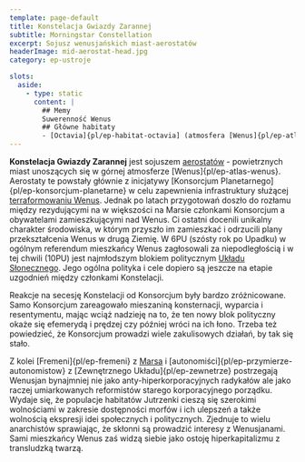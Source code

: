 ```yaml
---
template: page-default
title: Konstelacja Gwiazdy Zarannej
subtitle: Morningstar Constellation
excerpt: Sojusz wenusjańskich miast-aerostatów
headerImage: mid-aerostat-head.jpg
category: ep-ustroje

slots:
  aside:
    - type: static
      content: |
        ## Memy
        Suwerenność Wenus
        ## Główne habitaty
        - [Octavia]{pl/ep-habitat-octavia] (atmosfera [Wenus]{pl/ep-atlas-wenus})
---
```

**Konstelacja Gwiazdy Zarannej** jest sojuszem [aerostatów](https://en.wikipedia.org/wiki/Colonization_of_Venus#Aerostat_habitats_and_floating_cities) - powietrznych miast unoszących się w górnej atmosferze [Wenus]{pl/ep-atlas-wenus}. Aerostaty te powstały głównie z inicjatywy [Konsorcjum Planetarnego]{pl/ep-konsorcjum-planetarne} w celu zapewnienia infrastruktury służącej [terraformowaniu Wenus](http://en.wikipedia.org/wiki/Terraforming_of_Venus). Jednak po latach przygotowań doszło do rozłamu między rezydującymi na w większości na Marsie członkami Konsorcjum a obywatelami zamieszkującymi nad Wenus. Ci ostatni docenili unikalny charakter środowiska, w którym przyszło im zamieszkać i odrzucili plany przekształcenia Wenus w drugą Ziemię. W 6PU (szósty rok po Upadku) w ogólnym referendum mieszkańcy Wenus zagłosowali za niepodległością i w tej chwili (10PU) jest najmłodszym blokiem politycznym [Układu Słonecznego]((#)). Jego ogólna polityka i cele dopiero są jeszcze na etapie uzgodnień między członkami Konstelacji.

Reakcje na secesję Konstelacji od Konsorcjum były bardzo zróżnicowane. Samo Konsorcjum zareagowało mieszaniną konsternacji, wyparcia i resentymentu, mając wciąż nadzieję na to, że ten nowy blok polityczny okaże się efemerydą i prędzej czy później wróci na ich łono. Trzeba też powiedzieć, że Konsorcjum prowadzi wiele zakulisowych działań, by tak się stało.

Z kolei [Fremeni]{pl/ep-fremeni} z [Marsa](#) i [autonomiści]{pl/ep-przymierze-autonomistow} z [Zewnętrznego Układu]{pl/ep-zewnetrze} postrzegają Wenusjan bynajmniej nie jako anty-hiperkorporacyjnych radykałów ale jako raczej umiarkowanych reformistów starego korporacyjnego porządku. Wydaje się, że populacje habitatów Jutrzenki cieszą się szerokimi wolnościami w zakresie dostępności morfów i ich ulepszeń a także wolnością ekspresji idei społecznych i politycznych. Zjednuje to wielu anarchistów sprawiając, że skłonni są prowadzić interesy z Wenusjanami. Sami mieszkańcy Wenus zaś widzą siebie jako ostoję hiperkapitalizmu z transludzką twarzą.
